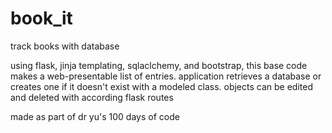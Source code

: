 # book_it
track books with database

using flask, jinja templating, sqlaclchemy, and bootstrap, this base code makes a web-presentable list of entries. 
application retrieves a database or creates one if it doesn't exist with a modeled class. 
objects can be edited and deleted with according flask routes 

made as part of dr yu's 100 days of code
